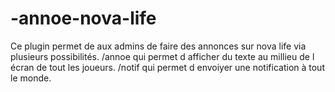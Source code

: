 # -annoe-nova-life
Ce plugin permet de aux admins de faire des annonces sur nova life via plusieurs possibilités.
/annoe qui permet d afficher du texte au millieu de l écran de tout les joueurs.
/notif qui permet d envoiyer une notification à tout le monde.
